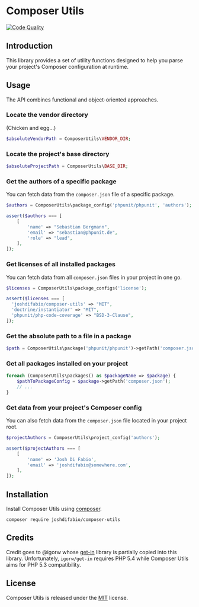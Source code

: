 # Composer Utils

[![Code Quality](https://img.shields.io/scrutinizer/g/joshdifabio/composer-utils.svg?style=flat-square)](https://scrutinizer-ci.com/g/joshdifabio/composer-utils/)

## Introduction

This library provides a set of utility functions designed to help you parse your project's Composer configuration at runtime.

## Usage

The API combines functional and object-oriented approaches.

### Locate the vendor directory

(Chicken and egg...)

```php
$absoluteVendorPath = ComposerUtils\VENDOR_DIR;
```

### Locate the project's base directory

```php
$absoluteProjectPath = ComposerUtils\BASE_DIR;
```

### Get the authors of a specific package

You can fetch data from the `composer.json` file of a specific package.

```php
$authors = ComposerUtils\package_config('phpunit/phpunit', 'authors');

assert($authors === [
    [
        'name' => "Sebastian Bergmann",
        'email' => "sebastian@phpunit.de",
        'role' => "lead",
    ],
]);
```

### Get licenses of all installed packages

You can fetch data from all `composer.json` files in your project in one go.

```php
$licenses = ComposerUtils\package_configs('license');

assert($licenses === [
  'joshdifabio/composer-utils' => "MIT",
  'doctrine/instantiator' => "MIT",
  'phpunit/php-code-coverage' => "BSD-3-Clause",
]);
```

### Get the absolute path to a file in a package

```php
$path = ComposerUtils\package('phpunit/phpunit')->getPath('composer.json');
```

### Get all packages installed on your project

```php
foreach (ComposerUtils\packages() as $packageName => $package) {
    $pathToPackageConfig = $package->getPath('composer.json');
    // ...
}
```

### Get data from your project's Composer config

You can also fetch data from the `composer.json` file located in your project root.

```php
$projectAuthors = ComposerUtils\project_config('authors');

assert($projectAuthors === [
    [
        'name' => 'Josh Di Fabio',
        'email' => 'joshdifabio@somewhere.com',
    ],
]);
```

## Installation

Install Composer Utils using [composer](https://getcomposer.org/).

```
composer require joshdifabio/composer-utils
```

## Credits

Credit goes to @igorw whose [get-in](https://github.com/igorw/get-in) library is partially copied into this library. Unfortunately, `igorw/get-in` requires PHP 5.4 while Composer Utils aims for PHP 5.3 compatibility.

## License

Composer Utils is released under the [MIT](https://github.com/joshdifabio/composer-utils/blob/master/LICENSE) license.
